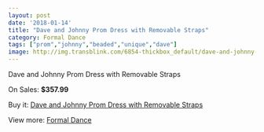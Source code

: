```yaml
---
layout: post
date: '2018-01-14'
title: "Dave and Johnny Prom Dress with Removable Straps"
category: Formal Dance
tags: ["prom","johnny","beaded","unique","dave"]
image: http://img.transblink.com/6854-thickbox_default/dave-and-johnny-prom-dress-with-removable-straps.jpg
---
```

Dave and Johnny Prom Dress with Removable Straps

On Sales: **$357.99**
<a href="https://www.transblink.com/en/formal-dance/2220-dave-and-johnny-prom-dress-with-removable-straps.html"><amp-img layout="responsive" width="600" height="600" src="//img.transblink.com/6854-thickbox_default/dave-and-johnny-prom-dress-with-removable-straps.jpg" alt="Dave and Johnny Prom Dress with Removable Straps 0" /></a>
<a href="https://www.transblink.com/en/formal-dance/2220-dave-and-johnny-prom-dress-with-removable-straps.html"><amp-img layout="responsive" width="600" height="600" src="//img.transblink.com/6856-thickbox_default/dave-and-johnny-prom-dress-with-removable-straps.jpg" alt="Dave and Johnny Prom Dress with Removable Straps 1" /></a>
<a href="https://www.transblink.com/en/formal-dance/2220-dave-and-johnny-prom-dress-with-removable-straps.html"><amp-img layout="responsive" width="600" height="600" src="//img.transblink.com/6855-thickbox_default/dave-and-johnny-prom-dress-with-removable-straps.jpg" alt="Dave and Johnny Prom Dress with Removable Straps 2" /></a>

Buy it: [Dave and Johnny Prom Dress with Removable Straps](https://www.transblink.com/en/formal-dance/2220-dave-and-johnny-prom-dress-with-removable-straps.html "Dave and Johnny Prom Dress with Removable Straps")

View more: [Formal Dance](https://www.transblink.com/en/6-formal-dance "Formal Dance")